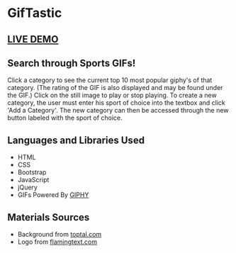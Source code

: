 # GifTastic

## [LIVE DEMO](https://sloh03.github.io/GifTastic/index)

## Search through Sports GIFs!
Click a category to see the current top 10 most popular giphy's of that category. (The rating of the GIF is also displayed and may be found under the GIF.) Click on the still image to play or stop playing. To create a new category, the user must enter his sport of choice into the textbox and click 'Add a Category'. The new category can then be accessed through the new button labeled with the sport of choice.

## Languages and Libraries Used
* HTML
* CSS
* Bootstrap
* JavaScript
* jQuery
* GIFs Powered By [GIPHY](https://developers.giphy.com/)
## Materials Sources
* Background from [toptal.com](https://www.toptal.com/designers/subtlepatterns/3px-tile/)
* Logo from [flamingtext.com](http://www4.flamingtext.com/net-fu/jobs/25497623369595940.html)
